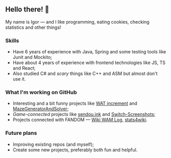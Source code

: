 ## Hello there! 👋
My name is Igor — and I like programming, eating cookies, checking statistics and other things!

### Skills
- Have 6 years of experience with Java, Spring and some testing tools like Junit and Mockito;
- Have about 4 years of experience with frontend technologies like JS, TS and React;
- Also studied C# and *scary* things like C++ and ASM but almost don't use it.

### What I'm working on GitHub
- Interesting and a bit funny projects like [WAT increment](https://doublecookies.github.io/wat-increment) and [MazeGeneratorAndSolver](https://github.com/DoubleCookies/MazeGeneratorAndSolver);
- *Game-connected* projects like [sendou.ink](https://github.com/Sendouc/sendou.ink) and [Switch-Screenshots](https://github.com/RenanGreca/Switch-Screenshots);
- Projects connected with FANDOM — [Wiki WAM Log](https://github.com/DoubleCookies/wiki-wam-log), [stats4wiki](https://github.com/DoubleCookies/stats4wiki).

### Future plans
- Improving existing repos (and myself);
- Create some new projects, preferably both fun and helpful.
